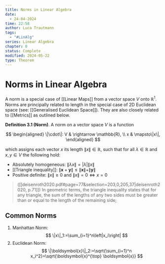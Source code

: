 ```yaml
---
title: Norms in Linear Algebra
date:
  - 24-04-2024
time: 22:58
author: Luca Trautmann
tags:
  - "#LinAlg"
series: Linear Algebra
chapter: 0
status: Complete
modified: 2024-05-22
type: Theorem
---
```

# Norms in Linear Algebra
A norm is a special case of [[Linear Maps]] from a vector space $V$ onto $\mathbb{R}^1$. Norms are principally related to length in the special case of 2D Euclidean space (see: [[Generalised Euclidean Space]]). They are also closely related to [[Metrics]] as outlined below. 


**Definition 3.1 (Norm)**. A norm on a vector space $V$ is a function

$$
\begin{aligned}
\|\cdot\|: V & \rightarrow \mathbb{R}, \\
x & \mapsto\|x\|,
\end{aligned}
$$

which assigns each vector $x$ its length $\|x\| \in \mathbb{R}$, such that for all $\lambda \in \mathbb{R}$ and $x, y \in V$ the following hold:

- Absolutely homogeneous: $\|\lambda x\|=|\lambda|\|x\|$
- [[Triangle inequality]]: $\|\boldsymbol{x}+\boldsymbol{y}\| \leqslant\|\boldsymbol{x}\|+\|\boldsymbol{y}\|$
- Positive definite: $\|x\| \geqslant 0$ and $\|x\|=0 \Longleftrightarrow x=0$


> ([[deisenroth2020.pdf#page=77&selection=203,0,205,37|deisenroth2020, p.71]])
> In geometric terms, the triangle inequality states that for any triangle, the sum of the lengths of any two sides must be greater than or equal to the length of the remaining side; 


## Common Norms
1. Manhattan Norm: $$
\|x\|_1:=\sum_{i=1}^n\left|x_i\right|
$$
2. Euclidean Norm: 
$$
\|\boldsymbol{x}\|_2:=\sqrt{\sum_{i=1}^n x_i^2}=\sqrt{\boldsymbol{x}^{\top} \boldsymbol{x}}
$$